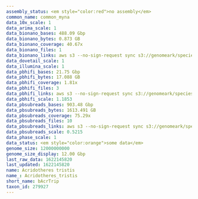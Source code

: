 ```yaml
---
assembly_status: <em style="color:red">no assembly</em>
common_name: common_myna
data_10x_scale: 1
data_arima_scale: 1
data_bionano_bases: 488.09 Gbp
data_bionano_bytes: 0.873 GB
data_bionano_coverage: 40.67x
data_bionano_files: 1
data_bionano_links: aws s3 --no-sign-request sync s3://genomeark/species/Acridotheres_tristis/bAcrTri1/genomic_data/bionano/ .<br>
data_dovetail_scale: 1
data_illumina_scale: 1
data_pbhifi_bases: 21.75 Gbp
data_pbhifi_bytes: 17.088 GB
data_pbhifi_coverage: 1.81x
data_pbhifi_files: 3
data_pbhifi_links: aws s3 --no-sign-request sync s3://genomeark/species/Acridotheres_tristis/bAcrTri1/genomic_data/pacbio/ . --exclude "*subreads.bam*"<br>
data_pbhifi_scale: 1.1853
data_pbsubreads_bases: 903.48 Gbp
data_pbsubreads_bytes: 1613.491 GB
data_pbsubreads_coverage: 75.29x
data_pbsubreads_files: 10
data_pbsubreads_links: aws s3 --no-sign-request sync s3://genomeark/species/Acridotheres_tristis/bAcrTri1/genomic_data/pacbio/ . --exclude "*ccs*bam*"<br>
data_pbsubreads_scale: 0.5215
data_phase_scale: 1
data_status: <em style="color:orange">some data</em>
genome_size: 12000000000
genome_size_display: 12.00 Gbp
last_raw_data: 1622145820
last_updated: 1622145820
name: Acridotheres tristis
name_: Acridotheres_tristis
short_name: bAcrTrip
taxon_id: 279927
---
```

